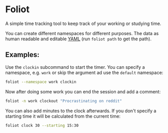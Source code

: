 # Foliot
A simple time tracking tool to keep track of your working or studying time.

You can create different namespaces for different purposes.
The data as human readable and editable [YAML](https://yaml.org/) (run `foliot path` to get the path).

## Examples:
Use the `clockin` subcommand to start the timer.
You can specify a namespace, e.g. `work` or skip the argument ad use the `default` namespace:
```sh
foliot --namespace work clockin
```

Now after doing some work you can end the session and add a comment:
```sh
foliot -n work clockout "Procrastinating on reddit"
```

You can also add minutes to the clock afterwards.
If you don't specify a starting time it will be calculated from the current time:
```sh
foliot clock 30 --starting 15:30
```
